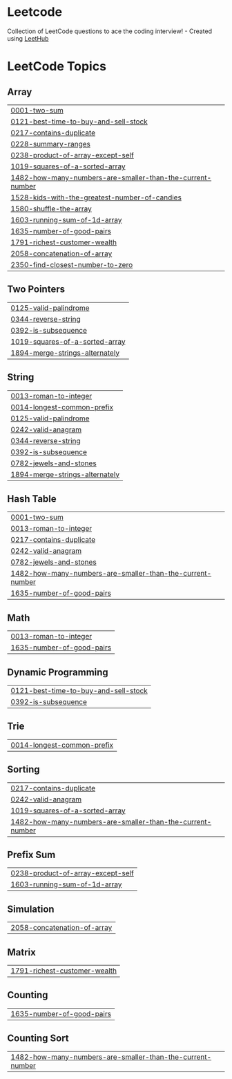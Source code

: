 # Leetcode
Collection of LeetCode questions to ace the coding interview! - Created using [LeetHub](https://github.com/QasimWani/LeetHub)

<!---LeetCode Topics Start-->
# LeetCode Topics
## Array
|  |
| ------- |
| [0001-two-sum](https://github.com/AbdulllahObad/Leetcode/tree/master/0001-two-sum) |
| [0121-best-time-to-buy-and-sell-stock](https://github.com/AbdulllahObad/Leetcode/tree/master/0121-best-time-to-buy-and-sell-stock) |
| [0217-contains-duplicate](https://github.com/AbdulllahObad/Leetcode/tree/master/0217-contains-duplicate) |
| [0228-summary-ranges](https://github.com/AbdulllahObad/Leetcode/tree/master/0228-summary-ranges) |
| [0238-product-of-array-except-self](https://github.com/AbdulllahObad/Leetcode/tree/master/0238-product-of-array-except-self) |
| [1019-squares-of-a-sorted-array](https://github.com/AbdulllahObad/Leetcode/tree/master/1019-squares-of-a-sorted-array) |
| [1482-how-many-numbers-are-smaller-than-the-current-number](https://github.com/AbdulllahObad/Leetcode/tree/master/1482-how-many-numbers-are-smaller-than-the-current-number) |
| [1528-kids-with-the-greatest-number-of-candies](https://github.com/AbdulllahObad/Leetcode/tree/master/1528-kids-with-the-greatest-number-of-candies) |
| [1580-shuffle-the-array](https://github.com/AbdulllahObad/Leetcode/tree/master/1580-shuffle-the-array) |
| [1603-running-sum-of-1d-array](https://github.com/AbdulllahObad/Leetcode/tree/master/1603-running-sum-of-1d-array) |
| [1635-number-of-good-pairs](https://github.com/AbdulllahObad/Leetcode/tree/master/1635-number-of-good-pairs) |
| [1791-richest-customer-wealth](https://github.com/AbdulllahObad/Leetcode/tree/master/1791-richest-customer-wealth) |
| [2058-concatenation-of-array](https://github.com/AbdulllahObad/Leetcode/tree/master/2058-concatenation-of-array) |
| [2350-find-closest-number-to-zero](https://github.com/AbdulllahObad/Leetcode/tree/master/2350-find-closest-number-to-zero) |
## Two Pointers
|  |
| ------- |
| [0125-valid-palindrome](https://github.com/AbdulllahObad/Leetcode/tree/master/0125-valid-palindrome) |
| [0344-reverse-string](https://github.com/AbdulllahObad/Leetcode/tree/master/0344-reverse-string) |
| [0392-is-subsequence](https://github.com/AbdulllahObad/Leetcode/tree/master/0392-is-subsequence) |
| [1019-squares-of-a-sorted-array](https://github.com/AbdulllahObad/Leetcode/tree/master/1019-squares-of-a-sorted-array) |
| [1894-merge-strings-alternately](https://github.com/AbdulllahObad/Leetcode/tree/master/1894-merge-strings-alternately) |
## String
|  |
| ------- |
| [0013-roman-to-integer](https://github.com/AbdulllahObad/Leetcode/tree/master/0013-roman-to-integer) |
| [0014-longest-common-prefix](https://github.com/AbdulllahObad/Leetcode/tree/master/0014-longest-common-prefix) |
| [0125-valid-palindrome](https://github.com/AbdulllahObad/Leetcode/tree/master/0125-valid-palindrome) |
| [0242-valid-anagram](https://github.com/AbdulllahObad/Leetcode/tree/master/0242-valid-anagram) |
| [0344-reverse-string](https://github.com/AbdulllahObad/Leetcode/tree/master/0344-reverse-string) |
| [0392-is-subsequence](https://github.com/AbdulllahObad/Leetcode/tree/master/0392-is-subsequence) |
| [0782-jewels-and-stones](https://github.com/AbdulllahObad/Leetcode/tree/master/0782-jewels-and-stones) |
| [1894-merge-strings-alternately](https://github.com/AbdulllahObad/Leetcode/tree/master/1894-merge-strings-alternately) |
## Hash Table
|  |
| ------- |
| [0001-two-sum](https://github.com/AbdulllahObad/Leetcode/tree/master/0001-two-sum) |
| [0013-roman-to-integer](https://github.com/AbdulllahObad/Leetcode/tree/master/0013-roman-to-integer) |
| [0217-contains-duplicate](https://github.com/AbdulllahObad/Leetcode/tree/master/0217-contains-duplicate) |
| [0242-valid-anagram](https://github.com/AbdulllahObad/Leetcode/tree/master/0242-valid-anagram) |
| [0782-jewels-and-stones](https://github.com/AbdulllahObad/Leetcode/tree/master/0782-jewels-and-stones) |
| [1482-how-many-numbers-are-smaller-than-the-current-number](https://github.com/AbdulllahObad/Leetcode/tree/master/1482-how-many-numbers-are-smaller-than-the-current-number) |
| [1635-number-of-good-pairs](https://github.com/AbdulllahObad/Leetcode/tree/master/1635-number-of-good-pairs) |
## Math
|  |
| ------- |
| [0013-roman-to-integer](https://github.com/AbdulllahObad/Leetcode/tree/master/0013-roman-to-integer) |
| [1635-number-of-good-pairs](https://github.com/AbdulllahObad/Leetcode/tree/master/1635-number-of-good-pairs) |
## Dynamic Programming
|  |
| ------- |
| [0121-best-time-to-buy-and-sell-stock](https://github.com/AbdulllahObad/Leetcode/tree/master/0121-best-time-to-buy-and-sell-stock) |
| [0392-is-subsequence](https://github.com/AbdulllahObad/Leetcode/tree/master/0392-is-subsequence) |
## Trie
|  |
| ------- |
| [0014-longest-common-prefix](https://github.com/AbdulllahObad/Leetcode/tree/master/0014-longest-common-prefix) |
## Sorting
|  |
| ------- |
| [0217-contains-duplicate](https://github.com/AbdulllahObad/Leetcode/tree/master/0217-contains-duplicate) |
| [0242-valid-anagram](https://github.com/AbdulllahObad/Leetcode/tree/master/0242-valid-anagram) |
| [1019-squares-of-a-sorted-array](https://github.com/AbdulllahObad/Leetcode/tree/master/1019-squares-of-a-sorted-array) |
| [1482-how-many-numbers-are-smaller-than-the-current-number](https://github.com/AbdulllahObad/Leetcode/tree/master/1482-how-many-numbers-are-smaller-than-the-current-number) |
## Prefix Sum
|  |
| ------- |
| [0238-product-of-array-except-self](https://github.com/AbdulllahObad/Leetcode/tree/master/0238-product-of-array-except-self) |
| [1603-running-sum-of-1d-array](https://github.com/AbdulllahObad/Leetcode/tree/master/1603-running-sum-of-1d-array) |
## Simulation
|  |
| ------- |
| [2058-concatenation-of-array](https://github.com/AbdulllahObad/Leetcode/tree/master/2058-concatenation-of-array) |
## Matrix
|  |
| ------- |
| [1791-richest-customer-wealth](https://github.com/AbdulllahObad/Leetcode/tree/master/1791-richest-customer-wealth) |
## Counting
|  |
| ------- |
| [1635-number-of-good-pairs](https://github.com/AbdulllahObad/Leetcode/tree/master/1635-number-of-good-pairs) |
## Counting Sort
|  |
| ------- |
| [1482-how-many-numbers-are-smaller-than-the-current-number](https://github.com/AbdulllahObad/Leetcode/tree/master/1482-how-many-numbers-are-smaller-than-the-current-number) |
<!---LeetCode Topics End-->